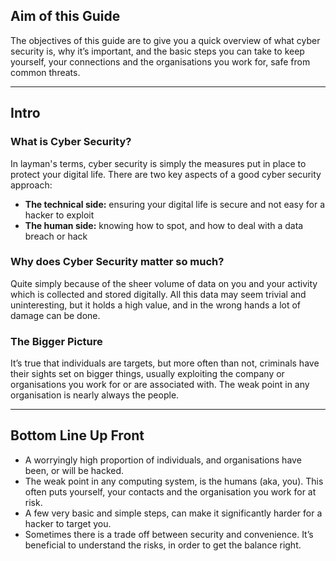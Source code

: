
## Aim of this Guide

The objectives of this guide are to give you a quick overview of what cyber security is, why it’s important, and the basic steps you can take to keep yourself, your connections and the organisations you work for, safe from common threats.


----------
## Intro

### What is Cyber Security?
In layman's terms, cyber security is simply the measures put in place to protect your digital life. There are two key aspects of a good cyber security approach:

- **The technical side:** ensuring your digital life is secure and not easy for a hacker to exploit
- **The human side:** knowing how to spot, and how to deal with a data breach or hack

### Why does Cyber Security matter so much?
Quite simply because of the sheer volume of data on you and your activity which is collected and stored digitally. All this data may seem trivial and uninteresting, but it holds a high value, and in the wrong hands a lot of damage can be done.

### The Bigger Picture
It’s true that individuals are targets, but more often than not, criminals have their sights set on bigger things, usually exploiting the company or organisations you work for or are associated with. The weak point in any organisation is nearly always the people.

----------

## Bottom Line Up Front
- A worryingly high proportion of individuals, and organisations have been, or will be hacked.
- The weak point in any computing system, is the humans (aka, you). This often puts yourself, your contacts and the organisation you work for at risk.
- A few very basic and simple steps, can make it significantly harder for a hacker to target you.
- Sometimes there is a trade off between security and convenience. It’s beneficial to understand the risks, in order to get the balance right.
